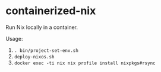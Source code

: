 # containerized-nix

Run Nix locally in a container.

Usage:

1. `. bin/project-set-env.sh`
2. `deploy-nixos.sh`
3. `docker exec -ti nix nix profile install nixpkgs#rsync`